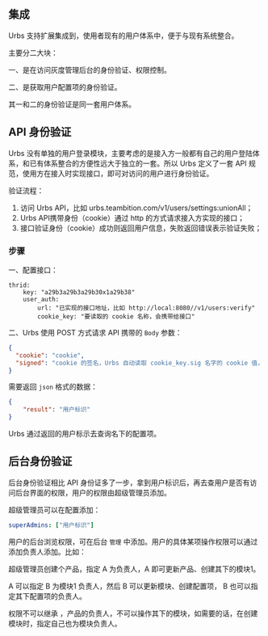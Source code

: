 ## 集成
Urbs 支持扩展集成到，使用者现有的用户体系中，便于与现有系统整合。

主要分二大块：

一、是在访问灰度管理后台的身份验证、权限控制。

二、是获取用户配置项的身份验证。

其一和二的身份验证是同一套用户体系。

## API 身份验证

Urbs 没有单独的用户登录模块，主要考虑的是接入方一般都有自己的用户登陆体系，和已有体系整合的方便性远大于独立的一套。所以 Urbs 定义了一套 API 规范，使用方在接入时实现接口，即可对访问的用户进行身份验证。

验证流程：

1. 访问 Urbs API，比如 urbs.teambition.com/v1/users/settings:unionAll；
2. Urbs API携带身份（cookie）通过 http 的方式请求接入方实现的接口；
3. 接口验证身份（cookie）成功则返回用户信息，失败返回错误表示验证失败；

### 步骤

一、配置接口：

```
thrid:
    key: "a29b3a29b3a29b30x1a29b38"
    user_auth: 
        url: "已实现的接口地址，比如 http://local:8080//v1/users:verify"
        cookie_key: "要读取的 cookie 名称，会携带给接口"

```

二、Urbs 使用 POST 方式请求 API
携带的 `Body` 参数：

```json
{
  "cookie": "cookie",
  "signed": "cookie 的签名，Urbs 自动读取 cookie_key.sig 名字的 cookie 值，携带到，没有则为空"
}
```
需要返回 `json` 格式的数据：
```json
{
    "result": "用户标识"
}
```

Urbs 通过返回的用户标示去查询名下的配置项。

## 后台身份验证

后台身份验证相比 API 身份证多了一步，拿到用户标识后，再去查用户是否有访问后台界面的权限，用户的权限由超级管理员添加。

超级管理员可以在配置添加：

```yaml
superAdmins: ["用户标识"]
```

用户的后台浏览权限，可在后台 `管理` 中添加。用户的具体某项操作权限可以通过添加负责人添加。比如：

超级管理员创建个产品，指定 A 为负责人，A 即可更新产品、创建其下的模块1。 

A 可以指定 B 为模块1 负责人，然后 B 可以更新模块、创建配置项， B 也可以指定其下配置项的负责人。

权限不可以继承 ，产品的负责人，不可以操作其下的模块，如需要的话，在创建模块时，指定自己也为模块负责人。

